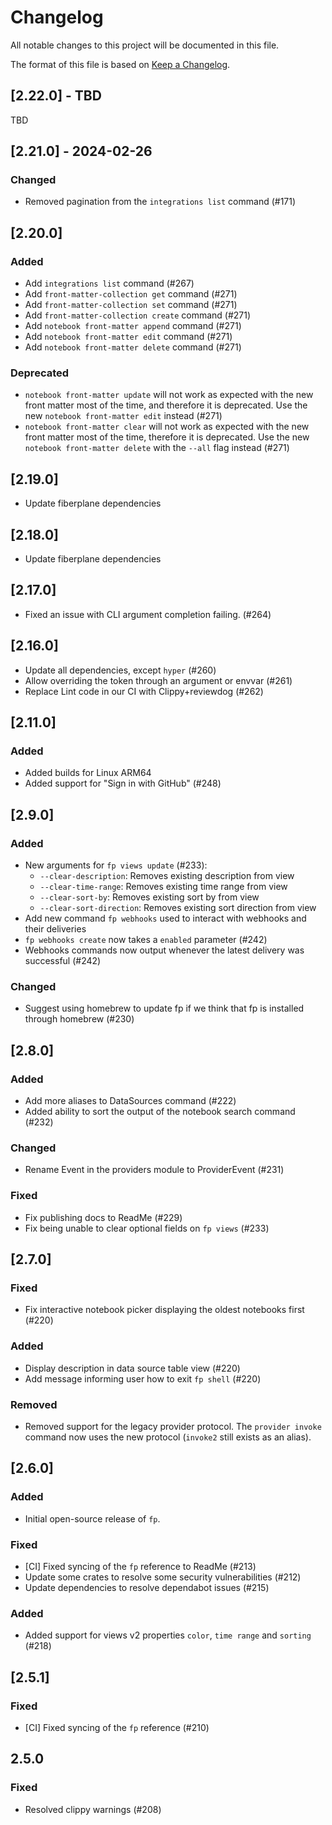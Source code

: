 # Changelog

All notable changes to this project will be documented in this file.

The format of this file is based on [Keep a Changelog](https://keepachangelog.com/en/1.0.0/).

## [2.22.0] - TBD

TBD

## [2.21.0] - 2024-02-26

### Changed

- Removed pagination from the `integrations list` command (#171)

## [2.20.0]

### Added

- Add `integrations list` command (#267)
- Add `front-matter-collection get` command (#271)
- Add `front-matter-collection set` command (#271)
- Add `front-matter-collection create` command (#271)
- Add `notebook front-matter append` command (#271)
- Add `notebook front-matter edit` command (#271)
- Add `notebook front-matter delete` command (#271)

### Deprecated

- `notebook front-matter update` will not work as expected with the new front matter
  most of the time, and therefore it is deprecated. Use the new
  `notebook front-matter edit` instead (#271)
- `notebook front-matter clear` will not work as expected with the new front matter
  most of the time, therefore it is deprecated. Use the new
  `notebook front-matter delete` with the `--all` flag instead (#271)

## [2.19.0]

- Update fiberplane dependencies

## [2.18.0]

- Update fiberplane dependencies

## [2.17.0]

- Fixed an issue with CLI argument completion failing. (#264)

## [2.16.0]

- Update all dependencies, except `hyper` (#260)
- Allow overriding the token through an argument or envvar (#261)
- Replace Lint code in our CI with Clippy+reviewdog (#262)

## [2.11.0]

### Added

- Added builds for Linux ARM64
- Added support for "Sign in with GitHub" (#248)

## [2.9.0]

### Added

- New arguments for `fp views update` (#233):
  - `--clear-description`: Removes existing description from view
  - `--clear-time-range`: Removes existing time range from view
  - `--clear-sort-by`: Removes existing sort by from view
  - `--clear-sort-direction`: Removes existing sort direction from view
- Add new command `fp webhooks` used to interact with webhooks and their deliveries
- `fp webhooks create` now takes a `enabled` parameter (#242)
- Webhooks commands now output whenever the latest delivery was successful (#242)

### Changed

- Suggest using homebrew to update fp if we think that fp is installed through homebrew (#230)

## [2.8.0]

### Added

- Add more aliases to DataSources command (#222)
- Added ability to sort the output of the notebook search command (#232)

### Changed

- Rename Event in the providers module to ProviderEvent (#231)

### Fixed

- Fix publishing docs to ReadMe (#229)
- Fix being unable to clear optional fields on `fp views` (#233)

## [2.7.0]

### Fixed

- Fix interactive notebook picker displaying the oldest notebooks first (#220)

### Added

- Display description in data source table view (#220)
- Add message informing user how to exit `fp shell` (#220)

### Removed

- Removed support for the legacy provider protocol. The `provider invoke`
  command now uses the new protocol (`invoke2` still exists as an alias).

## [2.6.0]

### Added

- Initial open-source release of `fp`.

### Fixed

- [CI] Fixed syncing of the `fp` reference to ReadMe (#213)
- Update some crates to resolve some security vulnerabilities (#212)
- Update dependencies to resolve dependabot issues (#215)

### Added

- Added support for views v2 properties `color`, `time range` and `sorting` (#218)

## [2.5.1]

### Fixed

- [CI] Fixed syncing of the `fp` reference (#210)

## 2.5.0

### Fixed

- Resolved clippy warnings (#208)
